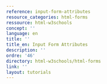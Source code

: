 ```yaml
---
reference: input-form-attributes
resource_categories: html-forms
ressource: html-w3schools
concept: ''
language: en
title: ''
title_en: Input Form Attributes
description: ''
ordre: '46'
directory: html-w3schools/html-forms
link: ''
layout: tutorials
---
```

